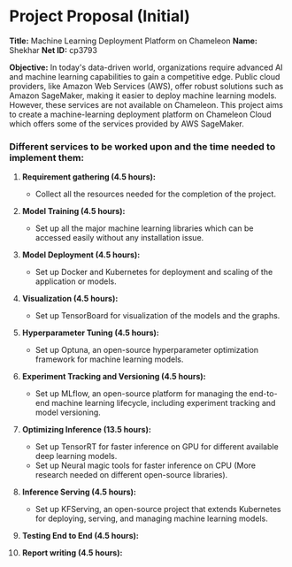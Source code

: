 # Project Proposal (Initial)

**Title:** Machine Learning Deployment Platform on Chameleon
**Name:** Shekhar
**Net ID:** cp3793

**Objective:** In today's data-driven world, organizations require advanced AI and machine learning capabilities to gain a competitive edge. Public cloud providers, like Amazon Web Services (AWS), offer robust solutions such as Amazon SageMaker, making it easier to deploy machine learning models. However, these services are not available on Chameleon. This project aims to create a machine-learning deployment platform on Chameleon Cloud which offers some of the services provided by AWS SageMaker.

### Different services to be worked upon and the time needed to implement them:

1. **Requirement gathering (4.5 hours):**
   - Collect all the resources needed for the completion of the project.

2. **Model Training (4.5 hours):**
   - Set up all the major machine learning libraries which can be accessed easily without any installation issue.

3. **Model Deployment (4.5 hours):**
   - Set up Docker and Kubernetes for deployment and scaling of the application or models.

4. **Visualization (4.5 hours):**
   - Set up TensorBoard for visualization of the models and the graphs.

5. **Hyperparameter Tuning (4.5 hours):**
   - Set up Optuna, an open-source hyperparameter optimization framework for machine learning models.

6. **Experiment Tracking and Versioning (4.5 hours):**
   - Set up MLflow, an open-source platform for managing the end-to-end machine learning lifecycle, including experiment tracking and model versioning.

7. **Optimizing Inference (13.5 hours):**
   - Set up TensorRT for faster inference on GPU for different available deep learning models.
   - Set up Neural magic tools for faster inference on CPU (More research needed on different open-source libraries).

8. **Inference Serving (4.5 hours):**
   - Set up KFServing, an open-source project that extends Kubernetes for deploying, serving, and managing machine learning models.

9. **Testing End to End (4.5 hours):**

10. **Report writing (4.5 hours):**
